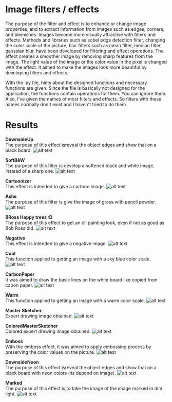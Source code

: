 # Image filters / effects
 
The purpose of the filter and effect is to enhance or change image properties, and to extract information from images such as edges, corners, and blemishes. Images become more visually attractive with filters and effects. Methods and libraries such as sobel edge detection filter, changing the color scale of the picture, blur filters such as mean filter, median filter, gaussian blur, have been developed for filtering and effect operations. The effect creates a smoother image by removing sharp features from the image. The light value of the image or the color value in the pixel is changed with the effect. It aimed to make the images look more beautiful by developing filters and effects.


With the .py file, hints about the designed functions and necessary functions are given. Since the file is basically not designed for the application, the functions contain operations for them. You can ignore them. Also, I've given the names of most filters and effects. So filters with these names normally don't exist and I haven't tried to do them

# Results

<b>DownsideUp <br></b>
The purpose of this effect isreveal the object edges and show that
on a black board.
![alt text](https://github.com/bakkyn/Image-filters-effects/blob/main/results/1.png)
 
<b>SoftB&W<br></b>
The purpose of this filter is develop a softened black and white
image, instead of a sharp one.
![alt text](https://github.com/bakkyn/Image-filters-effects/blob/main/results/2.png)

<b>Cartoonizer<br></b>
This effect is intended to give a cartoon image.
![alt text](https://github.com/bakkyn/Image-filters-effects/blob/main/results/3.png)

<b>Ashe<br></b>
The purpose of this filter is give the image of grass with pencil powder.
![alt text](https://github.com/bakkyn/Image-filters-effects/blob/main/results/4.png)

<b>BRoss Happy trees :D<br></b>
The purpose of this effect to get an oil painting look, even if not as good as Bob Ross did.
![alt text](https://github.com/bakkyn/Image-filters-effects/blob/main/results/5.png)

<b>Negative<br></b>
This effect is intended to give a negative image.
![alt text](https://github.com/bakkyn/Image-filters-effects/blob/main/results/6.png)

<b>Cool<br></b>
This function applied to getting an image with a sky blue color scale.
![alt text](https://github.com/bakkyn/Image-filters-effects/blob/main/results/7.png)

<b>CarbonPaper<br></b>
It was aimed to draw the basic lines on the white board like copied from capon paper.
![alt text](https://github.com/bakkyn/Image-filters-effects/blob/main/results/8.png)

<b>Warm<br></b>
This function applied to getting an image with a warm color scale. 
![alt text](https://github.com/bakkyn/Image-filters-effects/blob/main/results/9.png)

<b>Master Sketcher<br></b>
Expert drawing image obtained.
![alt text](https://github.com/bakkyn/Image-filters-effects/blob/main/results/10.png)

<b>ColoredMasterSketcher<br></b>
Colored expert drawing image obtained.
![alt text](https://github.com/bakkyn/Image-filters-effects/blob/main/results/11.png)

<b>Emboss<br></b>
With the emboss effect, it was aimed to apply embossing process by preserving the color values on the picture.
![alt text](https://github.com/bakkyn/Image-filters-effects/blob/main/results/12.png)

<b>DownsideNeon<br></b>
The purpose of this effect isreveal the object edges and show that on a black board with neon colors (its depend on image).
![alt text](https://github.com/bakkyn/Image-filters-effects/blob/main/results/13.png)

<b>Marked<br></b>
The purpose of this effect is,to take the image of the image marked in dim light.
![alt text](https://github.com/bakkyn/Image-filters-effects/blob/main/results/14.png)


